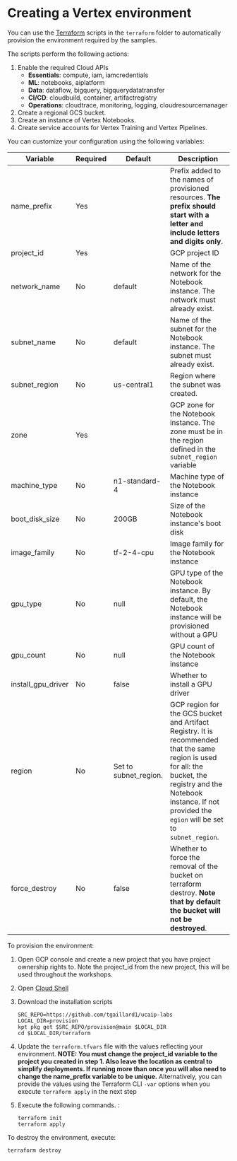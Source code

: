 # Creating a Vertex environment

You can use the [Terraform](https://www.terraform.io/) scripts in the `terraform` folder to automatically provision the environment required by the samples. 

The scripts perform the following actions:

1. Enable the required Cloud APIs
    * **Essentials**: compute, iam, iamcredentials
    * **ML**: notebooks, aiplatform
    * **Data**: dataflow, bigquery, bigquerydatatransfer
    * **CI/CD**: cloudbuild, container, artifactregistry
    * **Operations**: cloudtrace, monitoring, logging, cloudresourcemanager
2. Create a regional GCS bucket.
3. Create an instance of Vertex Notebooks.
4. Create service accounts for Vertex Training and Vertex Pipelines.

You can customize your configuration using the following variables:

|Variable|Required|Default|Description|
|--------|--------|-------|-----------|
|name_prefix|Yes||Prefix added to the names of provisioned resources. **The prefix should start with a letter and include letters and digits only**.|
|project_id|Yes||GCP project ID|
|network_name|No|default|Name of the network for the Notebook instance. The network must already exist.|
|subnet_name|No|default|Name of the subnet for the Notebook instance. The subnet must already exist.|
|subnet_region|No|us-central1|Region where the subnet was created.|
|zone|Yes||GCP zone for the Notebook instance. The zone must be in the region defined in the `subnet_region` variable|
|machine_type|No|n1-standard-4|Machine type of the  Notebook instance|
|boot_disk_size|No|200GB|Size of the Notebook instance's boot disk|
|image_family|No|tf-2-4-cpu|Image family for the Notebook instance|
|gpu_type|No|null|GPU type of the Notebook instance. By default, the Notebook instance will be provisioned without a GPU|
|gpu_count|No|null|GPU count of the Notebook instance|
|install_gpu_driver|No|false|Whether to install a GPU driver|
|region|No|Set to subnet_region.|GCP region for the GCS bucket and Artifact Registry. It is recommended that the same region is used for all: the bucket, the registry and the Notebook instance. If not provided the `egion` will be set to `subnet_region`.|
|force_destroy|No|false|Whether to force the removal of the bucket on terraform destroy. **Note that by default the bucket will not be destroyed**.|


To provision the environment:

1. Open GCP console and create a new project that you have project ownership rights to.  Note the project_id from the new project, this will be used throughout the workshops.

2. Open [Cloud Shell](https://cloud.google.com/shell/docs/launching-cloud-shell)

3. Download the installation scripts
    ```
    SRC_REPO=https://github.com/tgaillard1/ucaip-labs
    LOCAL_DIR=provision
    kpt pkg get $SRC_REPO/provision@main $LOCAL_DIR
    cd $LOCAL_DIR/terraform
    ```

4. Update the `terraform.tfvars` file with the values reflecting your environment. **NOTE:  You must change the project_id variable to the project you created in step 1.  Also leave the location as central to simplify deployments.  If running more than once you will also need to change the name_prefix variable to be unique.**  Alternatively, you can provide the values using the Terraform CLI `-var` options when you execute `terraform apply` in the next step

5. Execute the following commands. :
    ```
    terraform init
    terraform apply
    ```


To destroy the environment, execute:
```
terraform destroy
```
